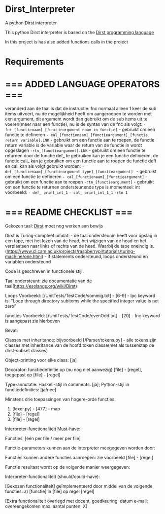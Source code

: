 # Dirst_Interpreter

A python Dirst interpreter

This python Dirst interpreter is based on the [Dirst programming language](https://esolangs.org/wiki/Dirst)

In this project is has also added functions calls in the project

# Requirements

# === ADDED LANGUAGE OPERATORS ===
veranderd aan de taal is dat de instructie: fnc normaal alleen 1 keer de sub items uitvoert, nu de mogelijkheid heeft om aangeroepen te worden met een argument, dit argument wordt dan gebruikt om de sub items uit te voeren(meer naar een functie), nu is de syntax van de fnc als volgt:
```- fnc_[functienaam]_[functieargument naam in functie]``` - gebruikt om een functie te defineren
```- cal_[functienaam]_[functieargument]_[functie return variable].LNK``` - gebruikt om een functie aan te roepen, de functie return variable is de variable waar de return van de functie in wordt opgeslagen
```-rtn_[functieargument].LNK``` - gebruikt om een functie te returnen
door de functie def_ te gebruiken kan je een functie definiëren, de functie call_ kan je gebruiken om een functie aan te roepen
de functie deff en call kan als volgt gebruikt worden:
```- def_[functienaam]_[functieargument type]_[functieargument] ``` - gebruikt om een functie te defineren
```- cal_[functienaam]_[functieargument]``` - gebruikt om een functie aan te roepen
```-rtn_[functieargument]``` - gebruikt om een functie te returnen
ondersteunende type is momenteel: int
voorbeeld:
```- def_ print_int_1```
```- cal_ print_int_1_1```
```-rtn 1```


# === README CHECKLIST ===
Gekozen taal: [Dirst](https://esolangs.org/wiki/Dirst) moet nog werken aan bewijs

Dirst is Turing-compleet omdat: 
    - de taal ondersteunin heeft voor opslag in een tape, met het lezen van de head, het wijzigen van de head en het verplaatsen naar links of rechts van de head. Waarbij de tape oneindig is.(https://www.cl.cam.ac.uk/projects/raspberrypi/tutorials/turing-machine/one.html)
    - if statements ondersteund, loops ondersteund en variablen ondersteund

Code is geschreven in functionele stijl.

Taal ondersteunt: zie documentatie van de taal(https://esolangs.org/wiki/Dirst)

Loops Voorbeeld: [/UnitTests/TestCode/sommig.txt] - [6-9] - lpc keyword is: "Loop through directory subitems while the specified integer value is not zero"

functies Voorbeeld: [/UnitTests/TestCode/evenOdd.txt] - [20] - fnc keyword is aangepast zie hierboven

Bevat:

Classes met inheritance: bijvoorbeeld [/Parser/tokens.py] - alle tokens zijn classes met inheritance van de hoofd token classe(met als tussenstap de dirst-subset classes)

Object-printing voor elke class: [ja]

Decorator: functiedefinitie op (nu nog niet aanwezig) [file] - [regel], toegepast op [file] - [regel]

Type-annotatie: Haskell-stijl in comments: [ja]; Python-stijl in functiedefinities: [ja/nee]

Minstens drie toepassingen van hogere-orde functies:

1. [lexer.py] - [477] - map
2. [file] - [regel]
3. [file] - [regel]

Interpreter-functionaliteit Must-have:

Functies: [één per file / meer per file]

Functie-parameters kunnen aan de interpreter meegegeven worden door:

Functies kunnen andere functies aanroepen: zie voorbeeld [file] - [regel]

Functie resultaat wordt op de volgende manier weergegeven:

Interpreter-functionaliteit (should/could-have):

[Gekozen functionaliteit] geïmplementeerd door middel van de volgende functies: a) [functie] in [file] op regel [regel]

[Extra functionaliteit overlegd met docent, goedkeuring: datum e-mail; overeengekomen max. aantal punten: X]
